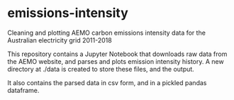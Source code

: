 # emissions-intensity
Cleaning and plotting AEMO carbon emissions intensity data for the Australian electricity grid 2011-2018

This repository contains a Jupyter Notebook that downloads raw data from the AEMO website, and  parses and plots emission intensity history.  A new directory at ./data is created to store these files, and the output.

It also contains the parsed data in csv form, and in a pickled pandas dataframe.
